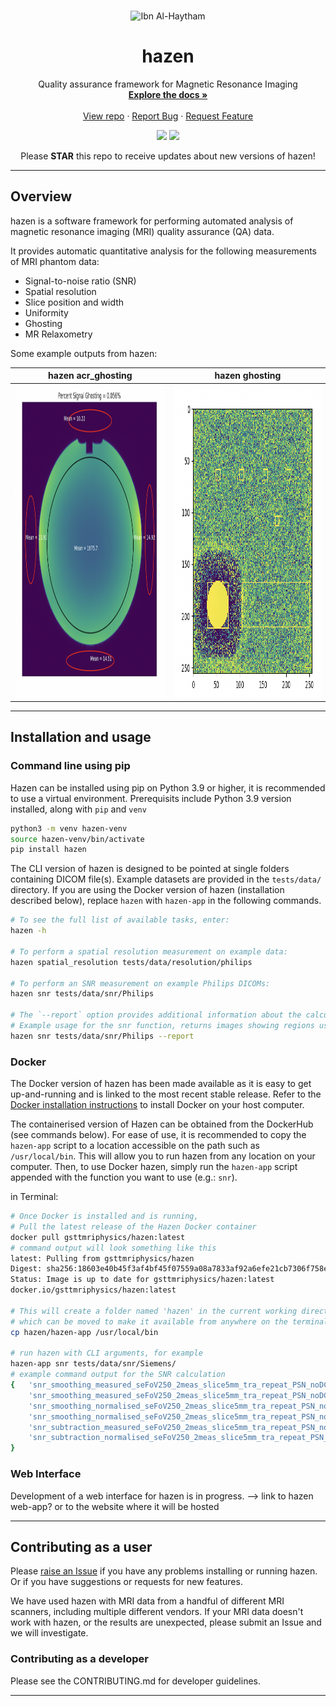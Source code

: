 <!-- PROJECT HEADING -->
<br />
<p align="center">
<img src="https://upload.wikimedia.org/wikipedia/commons/a/a3/Ibn_Al-Haytham_portrait.jpg" alt="Ibn Al-Haytham" width="512">
</p>   
<h1 align="center">hazen</h1>
<p align="center">
Quality assurance framework for Magnetic Resonance Imaging
<br />
<a href="https://hazen.readthedocs.io/en/latest/"><strong>Explore the docs »</strong></a>
<br />
<br />
<a href="https://github.com/GSTT-CSC/hazen">View repo</a>
·
<a href="https://github.com/GSTT-CSC/hazen/issues">Report Bug</a>
·
<a href="https://github.com/GSTT-CSC/hazen/issues">Request Feature</a>
</p>
<p align="center">
<img src="https://github.com/GSTT-CSC/hazen/actions/workflows/tests_release.yml/badge.svg?branch=main">
<img src="https://img.shields.io/endpoint?url=https://gist.githubusercontent.com/laurencejackson/ba102d5f3e592fcd50451c2eff8a803d/raw/hazen_pytest-coverage-comment.json">
</p>
<p align="center">Please <b>STAR</b> this repo to receive updates about new versions of hazen!</p>

---

## Overview

hazen is a software framework for performing automated analysis of magnetic resonance imaging (MRI) quality assurance (QA) data.

It provides automatic quantitative analysis for the following measurements of MRI phantom data:
- Signal-to-noise ratio (SNR)
- Spatial resolution
- Slice position and width
- Uniformity
- Ghosting
- MR Relaxometry

Some example outputs from hazen:

| hazen acr_ghosting                        | hazen ghosting                |
|----------------------------------|-------------------------------|
| <img src="docs/assets/SNR.png" height="500"> | <img src="docs/assets/ghosting.png" height="500" > |

---

## Installation and usage

### Command line using pip

Hazen can be installed using pip on Python 3.9 or higher, it is recommended to use a virtual environment.
Prerequisits include Python 3.9 version installed, along with `pip` and `venv`

```bash
python3 -m venv hazen-venv
source hazen-venv/bin/activate
pip install hazen
```

The CLI version of hazen is designed to be pointed at single folders containing DICOM file(s). Example datasets are provided in the `tests/data/` directory. If you are using the Docker version of hazen (installation described below), replace `hazen` with `hazen-app` in the following commands.

```bash
# To see the full list of available tasks, enter:
hazen -h

# To perform a spatial resolution measurement on example data:
hazen spatial_resolution tests/data/resolution/philips

# To perform an SNR measurement on example Philips DICOMs:
hazen snr tests/data/snr/Philips

# The `--report` option provides additional information about the calculations and is available for all tasks.
# Example usage for the snr function, returns images showing regions used for the measurement.
hazen snr tests/data/snr/Philips --report
```

### Docker

The Docker version of hazen has been made available as it is easy to get up-and-running and is linked to the most recent stable release. Refer to the [Docker installation instructions](https://docs.docker.com/engine/install) to install Docker on your host computer.

The containerised version of Hazen can be obtained from the DockerHub (see commands below). For ease of use, it is recommended to copy the `hazen-app` script to a location accessible on the path such as `/usr/local/bin`. This will allow you to run hazen from any location on your computer. Then, to use Docker hazen, simply run the `hazen-app` script appended with the function you want to use (e.g.: `snr`). 

in Terminal:

```bash
# Once Docker is installed and is running,
# Pull the latest release of the Hazen Docker container
docker pull gsttmriphysics/hazen:latest
# command output will look something like this
latest: Pulling from gsttmriphysics/hazen
Digest: sha256:18603e40b45f3af4bf45f07559a08a7833af92a6efe21cb7306f758e8eeab24a
Status: Image is up to date for gsttmriphysics/hazen:latest
docker.io/gsttmriphysics/hazen:latest

# This will create a folder named 'hazen' in the current working directory
# which can be moved to make it available from anywhere on the terminal
cp hazen/hazen-app /usr/local/bin

# run hazen with CLI arguments, for example
hazen-app snr tests/data/snr/Siemens/
# example command output for the SNR calculation
{   'snr_smoothing_measured_seFoV250_2meas_slice5mm_tra_repeat_PSN_noDC_2_1': 191.16,
    'snr_smoothing_measured_seFoV250_2meas_slice5mm_tra_repeat_PSN_noDC_3_1': 195.58,
    'snr_smoothing_normalised_seFoV250_2meas_slice5mm_tra_repeat_PSN_noDC_2_1': 1866.09,
    'snr_smoothing_normalised_seFoV250_2meas_slice5mm_tra_repeat_PSN_noDC_3_1': 1909.2,
    'snr_subtraction_measured_seFoV250_2meas_slice5mm_tra_repeat_PSN_noDC_2_1': 220.73,
    'snr_subtraction_normalised_seFoV250_2meas_slice5mm_tra_repeat_PSN_noDC_2_1': 2154.69
}
```

### Web Interface

Development of a web interface for hazen is in progress. --> link to hazen web-app? or to the website where it will be hosted

---

## Contributing as a user

Please [raise an Issue](https://github.com/GSTT-CSC/hazen/issues) if you have any problems installing or running hazen. Or if you have suggestions or requests for new features.

We have used hazen with MRI data from a handful of different MRI scanners, including multiple different vendors. If your MRI data doesn't work with hazen, or the results are unexpected, please submit an Issue and we will investigate.

### Contributing as a developer

Please see the CONTRIBUTING.md for developer guidelines.

---

